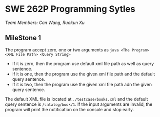 # SWE 262P Programming Sytles
*Team Members: Can Wang, Ruokun Xu*

## MileStone 1
The program accept zero, one or two arguments as `java <The Program> <XML File Path> <Query String>`
- If it is zero, then the program use default xml file path as well as query sentence.
- If it is one, then the program use the given xml file path and the default query sentence.
- If it is two, then the program use the given xml file path adn the given query sentence.

The default XML file is located at `./testcase/books.xml` and the default query sentence is `/catalog/book/1`. 
If the input arguments are invalid, the program will print the notification on the console and stop early.

